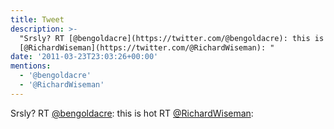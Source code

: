 ```yaml
---
title: Tweet
description: >-
  "Srsly? RT [@bengoldacre](https://twitter.com/@bengoldacre): this is hot RT
  [@RichardWiseman](https://twitter.com/@RichardWiseman): "
date: '2011-03-23T23:03:26+00:00'
mentions:
  - '@bengoldacre'
  - '@RichardWiseman'
---
```

Srsly? RT [@bengoldacre](https://twitter.com/@bengoldacre): this is hot RT [@RichardWiseman](https://twitter.com/@RichardWiseman): 
